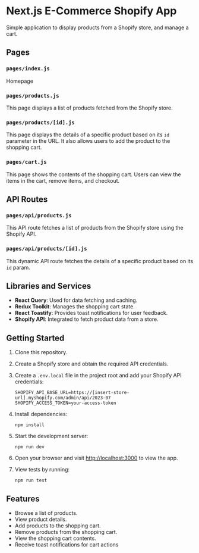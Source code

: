 # Next.js E-Commerce Shopify App

Simple application to display products from a Shopify store, and manage a cart.

## Pages

### `pages/index.js`

Homepage

### `pages/products.js`

This page displays a list of products fetched from the Shopify store.

### `pages/products/[id].js`

This page displays the details of a specific product based on its `id` parameter in the URL. It also allows users to add the product to the shopping cart.

### `pages/cart.js`

This page shows the contents of the shopping cart. Users can view the items in the cart, remove items, and checkout.

## API Routes

### `pages/api/products.js`

This API route fetches a list of products from the Shopify store using the Shopify API.

### `pages/api/products/[id].js`

This dynamic API route fetches the details of a specific product based on its `id` param.

## Libraries and Services

- **React Query**: Used for data fetching and caching.
- **Redux Toolkit**: Manages the shopping cart state.
- **React Toastify**: Provides toast notifications for user feedback.
- **Shopify API**: Integrated to fetch product data from a store.

## Getting Started

1. Clone this repository.
2. Create a Shopify store and obtain the required API credentials.
3. Create a `.env.local` file in the project root and add your Shopify API credentials:

   ```
   SHOPIFY_API_BASE_URL=https://[insert-store-url].myshopify.com/admin/api/2023-07
   SHOPIFY_ACCESS_TOKEN=your-access-token
   ```

4. Install dependencies:

   ```
   npm install
   ```

5. Start the development server:

   ```
   npm run dev
   ```

6. Open your browser and visit [http://localhost:3000](http://localhost:3000) to view the app.

7. View tests by running:

   ```
   npm run test
   ```

## Features

- Browse a list of products.
- View product details.
- Add products to the shopping cart.
- Remove products from the shopping cart.
- View the shopping cart contents.
- Receive toast notifications for cart actions
